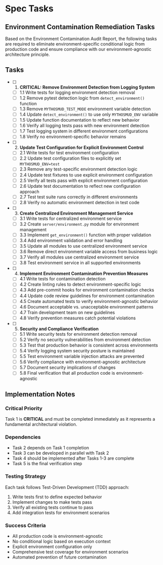 # Spec Tasks

## Environment Contamination Remediation Tasks

Based on the Environment Contamination Audit Report, the following tasks are required to eliminate environment-specific conditional logic from production code and ensure compliance with our environment-agnostic architecture principle.

## Tasks

- [ ] 1. **CRITICAL: Remove Environment Detection from Logging System**
  - [ ] 1.1 Write tests for logging environment detection removal
  - [ ] 1.2 Remove pytest detection logic from `detect_environment()` function
  - [ ] 1.3 Remove `MYTHOSMUD_TEST_MODE` environment variable detection
  - [ ] 1.4 Update `detect_environment()` to use only `MYTHOSMUD_ENV` variable
  - [ ] 1.5 Update function documentation to reflect new behavior
  - [ ] 1.6 Verify all logging tests pass with new environment detection
  - [ ] 1.7 Test logging system in different environment configurations
  - [ ] 1.8 Verify no environment-specific behavior remains

- [ ] 2. **Update Test Configuration for Explicit Environment Control**
  - [ ] 2.1 Write tests for test environment configuration
  - [ ] 2.2 Update test configuration files to explicitly set `MYTHOSMUD_ENV=test`
  - [ ] 2.3 Remove any test-specific environment detection logic
  - [ ] 2.4 Update test fixtures to use explicit environment configuration
  - [ ] 2.5 Verify all tests pass with explicit environment configuration
  - [ ] 2.6 Update test documentation to reflect new configuration approach
  - [ ] 2.7 Test test suite runs correctly in different environments
  - [ ] 2.8 Verify no automatic environment detection in test code

- [ ] 3. **Create Centralized Environment Management Service**
  - [ ] 3.1 Write tests for centralized environment service
  - [ ] 3.2 Create `server/environment.py` module for environment management
  - [ ] 3.3 Implement `get_environment()` function with proper validation
  - [ ] 3.4 Add environment validation and error handling
  - [ ] 3.5 Update all modules to use centralized environment service
  - [ ] 3.6 Remove direct environment variable access from business logic
  - [ ] 3.7 Verify all modules use centralized environment service
  - [ ] 3.8 Test environment service in all supported environments

- [ ] 4. **Implement Environment Contamination Prevention Measures**
  - [ ] 4.1 Write tests for contamination detection
  - [ ] 4.2 Create linting rules to detect environment-specific logic
  - [ ] 4.3 Add pre-commit hooks for environment contamination checks
  - [ ] 4.4 Update code review guidelines for environment contamination
  - [ ] 4.5 Create automated tests to verify environment-agnostic behavior
  - [ ] 4.6 Document acceptable vs. unacceptable environment patterns
  - [ ] 4.7 Train development team on new guidelines
  - [ ] 4.8 Verify prevention measures catch potential violations

- [ ] 5. **Security and Compliance Verification**
  - [ ] 5.1 Write security tests for environment detection removal
  - [ ] 5.2 Verify no security vulnerabilities from environment detection
  - [ ] 5.3 Test that production behavior is consistent across environments
  - [ ] 5.4 Verify logging system security posture is maintained
  - [ ] 5.5 Test environment variable injection attacks are prevented
  - [ ] 5.6 Verify compliance with environment-agnostic architecture
  - [ ] 5.7 Document security implications of changes
  - [ ] 5.8 Final verification that all production code is environment-agnostic

## Implementation Notes

### Critical Priority

Task 1 is **CRITICAL** and must be completed immediately as it represents a fundamental architectural violation.

### Dependencies

- Task 2 depends on Task 1 completion
- Task 3 can be developed in parallel with Task 2
- Task 4 should be implemented after Tasks 1-3 are complete
- Task 5 is the final verification step

### Testing Strategy

Each task follows Test-Driven Development (TDD) approach:

1. Write tests first to define expected behavior
2. Implement changes to make tests pass
3. Verify all existing tests continue to pass
4. Add integration tests for environment scenarios

### Success Criteria

- All production code is environment-agnostic
- No conditional logic based on execution context
- Explicit environment configuration only
- Comprehensive test coverage for environment scenarios
- Automated prevention of future contamination
